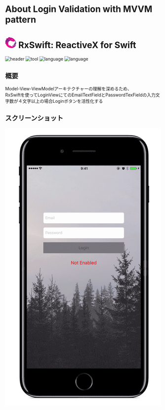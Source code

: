# About Login Validation with MVVM pattern
<img src="images/Rx_Logo_M.png" alt="My first tutorial for RxSwift" width="36" height="36"> RxSwift: ReactiveX for Swift
======================================

![header](./images/header.png)
![tool](https://img.shields.io/badge/tool-xcode8-blue.svg)
![language](https://img.shields.io/badge/language-RxSwift-red.svg)
![language](https://img.shields.io/badge/language-swift3-red.svg)

## 概要
Model-View-ViewModelアーキテクチャーの理解を深めるため、<br>
RxSwiftを使ってLoginViewにてのEmailTextFieldとPasswordTexFieldの入力文字数が４文字以上の場合Loginボタンを活性化する

## スクリーンショット
![header](./images/input_validation.gif)

